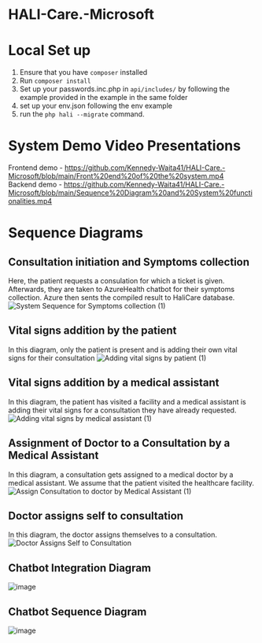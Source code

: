 # HALI-Care.-Microsoft

# Local Set up
1. Ensure that you have `composer` installed
2. Run `composer install`
3. Set up your passwords.inc.php in `api/includes/` by following the example provided in the example in the same folder
5. set up your env.json following the env example
7. run the `php hali --migrate` command.

# System Demo Video Presentations
Frontend demo - https://github.com/Kennedy-Waita41/HALI-Care.-Microsoft/blob/main/Front%20end%20of%20the%20system.mp4 <br/>
Backend demo - https://github.com/Kennedy-Waita41/HALI-Care.-Microsoft/blob/main/Sequence%20Diagram%20and%20System%20functionalities.mp4


# Sequence Diagrams
## Consultation initiation and Symptoms collection
Here, the patient requests a consulation for which a ticket is given. Afterwards, they are taken to AzureHealth chatbot for their symptoms collection. Azure then sents the compiled result to HaliCare database.  
![System Sequence for Symptoms collection (1)](https://user-images.githubusercontent.com/56189552/145821810-546bd0ce-6bdb-4dd5-8ce0-30ebd91dc3fd.png)


## Vital signs addition by the patient
In this diagram, only the patient is present and is adding their own vital signs for their consultation
![Adding vital signs by patient (1)](https://user-images.githubusercontent.com/56189552/145820933-55b06338-1e81-4466-a4ce-48bd5c15d975.png)

  
  
## Vital signs addition by a medical assistant
In this diagram, the patient has visited a facility and a medical assistant is adding their vital signs for a consultation they have already requested.
![Adding vital signs by medical assistant (1)](https://user-images.githubusercontent.com/56189552/145820211-39192e82-d740-4ac9-bb4e-dca991e4bfe3.png)


## Assignment of Doctor to a Consultation by a Medical Assistant
In this diagram, a consultation gets assigned to a medical doctor by a medical assistant. We assume that the patient visited the healthcare facility.
![Assign Consultation to doctor by Medical Assistant (1)](https://user-images.githubusercontent.com/56189552/145819874-49c1e76f-b04e-4c7e-80a7-3ca5b01bc908.png)


## Doctor assigns self to consultation
In this diagram, the doctor assigns themselves to a consultation.
![Doctor Assigns Self to Consultation](https://user-images.githubusercontent.com/56189552/145816017-0c2c5ed2-683d-4f72-903d-bb3ef3fbb6bc.png)

## Chatbot Integration Diagram
![image](https://user-images.githubusercontent.com/57445279/146039609-58cf766d-3687-4f9f-8785-3f9c88e187ac.png)


## Chatbot Sequence Diagram
![image](https://user-images.githubusercontent.com/57445279/146039371-b97a7821-eec7-4be3-90e5-356691b09b92.png)


